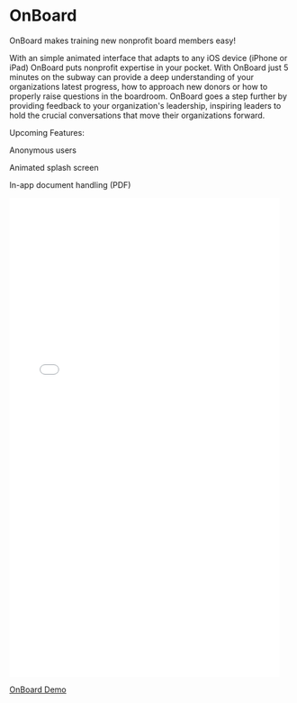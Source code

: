 # OnBoard
OnBoard makes training new nonprofit board members easy! 

With an simple animated interface that adapts to any iOS device (iPhone or iPad) OnBoard puts nonprofit expertise in your pocket. With OnBoard just 5 minutes on the subway can provide a deep understanding of your organizations latest progress, how to approach new donors or how to properly raise questions in the boardroom. OnBoard goes a step further by providing feedback to your organization's leadership, inspiring leaders to hold the crucial conversations that move their organizations forward.

Upcoming Features: 

Anonymous users

Animated splash screen

In-app document handling (PDF)

<iframe src="//giphy.com/embed/LJ2rknX5TtsTm" width="480" height="853" frameBorder="0" class="giphy-embed" allowFullScreen></iframe><p><a href="https://giphy.com/gifs/LJ2rknX5TtsTm">OnBoard Demo</a></p>
